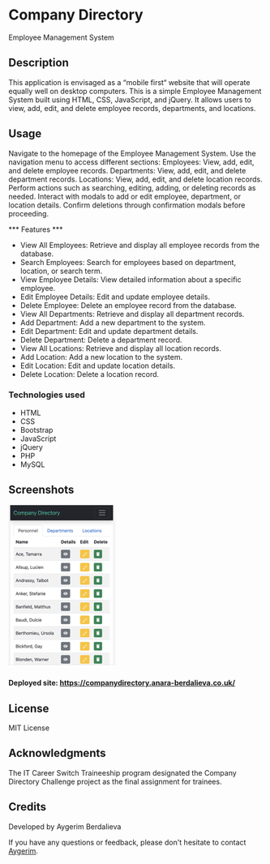# Company Directory

Employee Management System


## Description
This application is envisaged as a “mobile first“ website that will operate equally well on desktop computers. This is a simple Employee Management System built using HTML, CSS, JavaScript, and jQuery. It allows users to view, add, edit, and delete employee records, departments, and locations.

## Usage

Navigate to the homepage of the Employee Management System.
Use the navigation menu to access different sections:
Employees: View, add, edit, and delete employee records.
Departments: View, add, edit, and delete department records.
Locations: View, add, edit, and delete location records.
Perform actions such as searching, editing, adding, or deleting records as needed.
Interact with modals to add or edit employee, department, or location details.
Confirm deletions through confirmation modals before proceeding.


*** Features ***
- View All Employees: Retrieve and display all employee records from the database.
- Search Employees: Search for employees based on department, location, or search term.
- View Employee Details: View detailed information about a specific employee.
- Edit Employee Details: Edit and update employee details.
- Delete Employee: Delete an employee record from the database.
- View All Departments: Retrieve and display all department records.
- Add Department: Add a new department to the system.
- Edit Department: Edit and update department details.
- Delete Department: Delete a department record.
- View All Locations: Retrieve and display all location records.
- Add Location: Add a new location to the system.
- Edit Location: Edit and update location details.
- Delete Location: Delete a location record.


### Technologies used
* HTML
* CSS
* Bootstrap
* JavaScript
* jQuery
* PHP
* MySQL



## Screenshots
![companyDirectory-img-demo](Company_directory.png)

#### Deployed site: https://companydirectory.anara-berdalieva.co.uk/

## License

 MIT License 

## Acknowledgments

The IT Career Switch Traineeship program designated the Company Directory Challenge project as the final assignment for trainees.

## Credits
Developed by Aygerim Berdalieva

If you have any questions or feedback, please don't hesitate to contact [Aygerim](https://www.linkedin.com/in/aygerim-berdalieva/).

